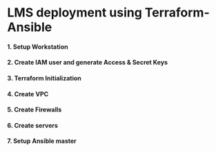 # LMS deployment using Terraform-Ansible

   #### 1. Setup Workstation
   #### 2. Create IAM user and generate Access & Secret Keys
   #### 3. Terraform Initialization
   #### 4. Create VPC
   #### 5. Create Firewalls
   #### 6. Create servers
   #### 7. Setup Ansible master
